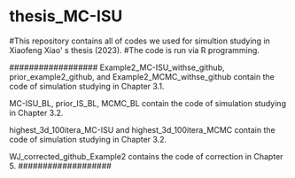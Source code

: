 # thesis_MC-ISU
#This repository contains all of codes we used for simultion studying in Xiaofeng Xiao' s thesis (2023). 
#The code is run via R programming.


##################
Example2_MC-ISU_withse_github, prior_example2_github, and Example2_MCMC_withse_github contain the code of simulation studying in Chapter 3.1.

MC-ISU_BL, prior_IS_BL, MCMC_BL contain the code of simulation studying in Chapter 3.2.

highest_3d_100itera_MC-ISU and highest_3d_100itera_MCMC contain the code of simulation studying in Chapter 3.2.

WJ_corrected_github_Example2 contains the code of correction in Chapter 5. 
###################


